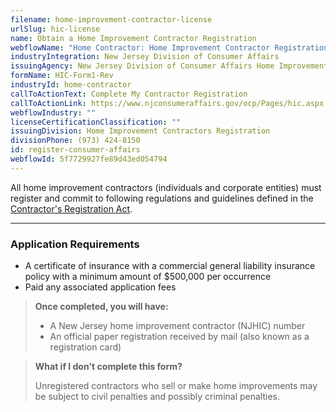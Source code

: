 ```yaml
---
filename: home-improvement-contractor-license
urlSlug: hic-license
name: Obtain a Home Improvement Contractor Registration
webflowName: "Home Contractor: Home Improvement Contractor Registration"
industryIntegration: New Jersey Division of Consumer Affairs
issuingAgency: New Jersey Division of Consumer Affairs Home Improvement Unit
formName: HIC-Form1-Rev
industryId: home-contractor
callToActionText: Complete My Contractor Registration
callToActionLink: https://www.njconsumeraffairs.gov/ocp/Pages/hic.aspx
webflowIndustry: ""
licenseCertificationClassification: ""
issuingDivision: Home Improvement Contractors Registration
divisionPhone: (973) 424-8150
id: register-consumer-affairs
webflowId: 5f7729927fe89d43ed054794
---
```

All home improvement contractors (individuals and corporate entities) must register and commit to following regulations and guidelines defined in the [Contractor's Registration Act](https://www.njconsumeraffairs.gov/hic/Applications/Home-Improvement-Contractor-Application-for-Initial-Registration.pdf).

- - -

### Application Requirements

* A certificate of insurance with a commercial general liability insurance policy with a minimum amount of $500,000 per occurrence
* Paid any associated application fees

> **Once completed, you will have:**
>
> * A New Jersey home improvement contractor (NJHIC) number
> * An official paper registration received by mail (also known as a registration card)
>

> **What if I don't complete this form?**
>
> Unregistered contractors who sell or make home improvements may be subject to civil penalties and possibly criminal penalties.